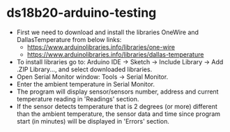 # ds18b20-arduino-testing

* First we need to download and install the libraries OneWire and DallasTemperature from below links:
  - https://www.arduinolibraries.info/libraries/one-wire
  - https://www.arduinolibraries.info/libraries/dallas-temperature
* To install libraries go to: Arduino IDE -> Sketch -> Include Library -> Add .ZIP Library..., and select downloaded libraries.
* Open Serial Monitor window: Tools -> Serial Monitor. 
* Enter the ambient temperature in Serial Monitor.
* The program will display sensor/sensors number, address and current temperature reading in 'Readings' section.
* If the sensor detects temperature that is 2 degrees (or more) different than the ambient temperature, the sensor data and time since program start (in minutes) will be displayed in 'Errors' section.
